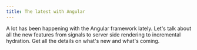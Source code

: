 ```yaml
---
title: The latest with Angular
---
```


A lot has been happening with the Angular framework lately. Let's talk about all the new features from signals to server side rendering to incremental hydration. Get all the details on what's new and what's coming.
